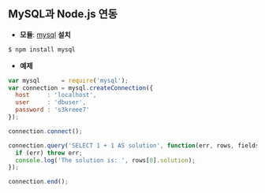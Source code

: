 ## MySQL과 Node.js 연동

- **모듈**: [mysql](https://github.com/felixge/node-mysql/) **설치**

```bash
$ npm install mysql
```

- **예제**

```jsx
var mysql      = require('mysql');
var connection = mysql.createConnection({
  host     : 'localhost',
  user     : 'dbuser',
  password : 's3kreee7'
});

connection.connect();

connection.query('SELECT 1 + 1 AS solution', function(err, rows, fields) {
  if (err) throw err;
  console.log('The solution is: ', rows[0].solution);
});

connection.end();
```
